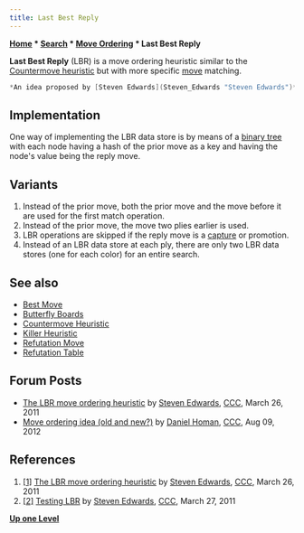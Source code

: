 ```yaml
---
title: Last Best Reply
---
```

**[Home](Home "Home") \* [Search](Search "Search") \* [Move Ordering](Move_Ordering "Move Ordering") \* Last Best Reply**


**Last Best Reply** (LBR) is a move ordering heuristic similar to the [Countermove heuristic](Countermove_Heuristic "Countermove Heuristic") but with more specific [move](Moves "Moves") matching.




```C++
*An idea proposed by [Steven Edwards](Steven_Edwards "Steven Edwards")* <a id="cite-note-1" href="#cite-ref-1">[1]</a>. *Sometimes it works, and sometimes it doesn't. But in any case, it will be more specific (and so have a better chance at working) than the Countermove heuristic. Note that any results may (will) be different as more move ordering techniques are added* <a id="cite-note-2" href="#cite-ref-2">[2]</a>. 

```

## Implementation


One way of implementing the LBR data store is by means of a [binary tree](https://en.wikipedia.org/wiki/Binary_tree) with each node having a hash of the prior move as a key and having the node's value being the reply move.



## Variants


1. Instead of the prior move, both the prior move and the move before it are used for the first match operation.
2. Instead of the prior move, the move two plies earlier is used.
3. LBR operations are skipped if the reply move is a [capture](Captures "Captures") or promotion.
4. Instead of an LBR data store at each ply, there are only two LBR data stores (one for each color) for an entire search.


## See also


* [Best Move](Best_Move "Best Move")
* [Butterfly Boards](Butterfly_Boards "Butterfly Boards")
* [Countermove Heuristic](Countermove_Heuristic "Countermove Heuristic")
* [Killer Heuristic](Killer_Heuristic "Killer Heuristic")
* [Refutation Move](Refutation_Move "Refutation Move")
* [Refutation Table](Refutation_Table "Refutation Table")


## Forum Posts


* [The LBR move ordering heuristic](http://www.talkchess.com/forum/viewtopic.php?t=38556) by [Steven Edwards](Steven_Edwards "Steven Edwards"), [CCC](CCC "CCC"), March 26, 2011
* [Move ordering idea (old and new?)](http://www.talkchess.com/forum/viewtopic.php?t=44749) by [Daniel Homan](Daniel_Homan "Daniel Homan"), [CCC](CCC "CCC"), Aug 09, 2012


## References


1. <a id="cite-ref-1" href="#cite-note-1">[1]</a> [The LBR move ordering heuristic](http://www.talkchess.com/forum/viewtopic.php?t=38556) by [Steven Edwards](Steven_Edwards "Steven Edwards"), [CCC](CCC "CCC"), March 26, 2011
2. <a id="cite-ref-2" href="#cite-note-2">[2]</a> [Testing LBR](http://www.talkchess.com/forum/viewtopic.php?topic_view=threads&p=401117&t=38556) by [Steven Edwards](Steven_Edwards "Steven Edwards"), [CCC](CCC "CCC"), March 27, 2011

**[Up one Level](Move_Ordering "Move Ordering")**







 
